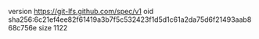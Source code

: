 version https://git-lfs.github.com/spec/v1
oid sha256:6c21ef4ee82f61419a3b7f5c532423f1d5d1c61a2da75d6f21493aab868c756e
size 1122

